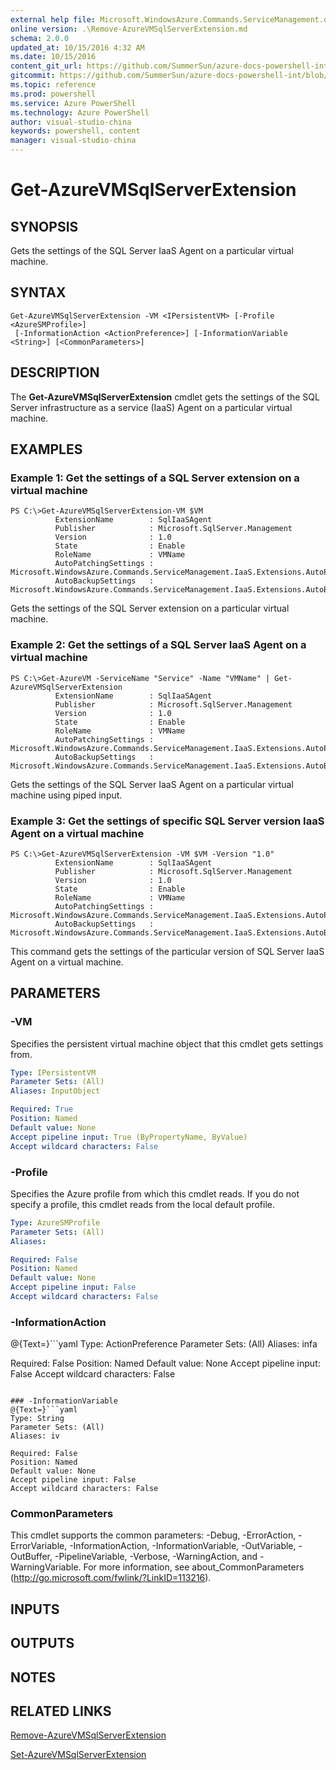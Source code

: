 ```yaml
---
external help file: Microsoft.WindowsAzure.Commands.ServiceManagement.dll-Help.xml
online version: .\Remove-AzureVMSqlServerExtension.md
schema: 2.0.0
updated_at: 10/15/2016 4:32 AM
ms.date: 10/15/2016
content_git_url: https://github.com/SummerSun/azure-docs-powershell-int/blob/master/azureps-cmdlets-docs/ServiceManagement/Azure.Service/v2.0/CmdletMDs/Get-AzureVMSqlServerExtension.md
gitcommit: https://github.com/SummerSun/azure-docs-powershell-int/blob/1bfd8e268acfc1799ad3f17c5a982578f54443cf/azureps-cmdlets-docs/ServiceManagement/Azure.Service/v2.0/CmdletMDs/Get-AzureVMSqlServerExtension.md
ms.topic: reference
ms.prod: powershell
ms.service: Azure PowerShell
ms.technology: Azure PowerShell
author: visual-studio-china
keywords: powershell, content
manager: visual-studio-china
---
```


# Get-AzureVMSqlServerExtension

## SYNOPSIS
Gets the settings of the SQL Server IaaS Agent on a particular virtual machine.

## SYNTAX

```
Get-AzureVMSqlServerExtension -VM <IPersistentVM> [-Profile <AzureSMProfile>]
 [-InformationAction <ActionPreference>] [-InformationVariable <String>] [<CommonParameters>]
```

## DESCRIPTION
The **Get-AzureVMSqlServerExtension** cmdlet gets the settings of the SQL Server infrastructure as a service (IaaS) Agent on a particular virtual machine.

## EXAMPLES

### Example 1: Get the settings of a SQL Server extension on a virtual machine
```
PS C:\>Get-AzureVMSqlServerExtension-VM $VM
          ExtensionName        : SqlIaaSAgent
          Publisher            : Microsoft.SqlServer.Management
          Version              : 1.0
          State                : Enable
          RoleName             : VMName
          AutoPatchingSettings : Microsoft.WindowsAzure.Commands.ServiceManagement.IaaS.Extensions.AutoPatchingSettings
          AutoBackupSettings   : Microsoft.WindowsAzure.Commands.ServiceManagement.IaaS.Extensions.AutoBackupSettings
```

Gets the settings of the SQL Server extension on a particular virtual machine.

### Example 2: Get the settings of a SQL Server IaaS Agent on a virtual machine
```
PS C:\>Get-AzureVM -ServiceName "Service" -Name "VMName" | Get-AzureVMSqlServerExtension
          ExtensionName        : SqlIaaSAgent
          Publisher            : Microsoft.SqlServer.Management
          Version              : 1.0
          State                : Enable
          RoleName             : VMName
          AutoPatchingSettings : Microsoft.WindowsAzure.Commands.ServiceManagement.IaaS.Extensions.AutoPatchingSettings
          AutoBackupSettings   : Microsoft.WindowsAzure.Commands.ServiceManagement.IaaS.Extensions.AutoBackupSettings
```

Gets the settings of the SQL Server IaaS Agent on a particular virtual machine using piped input.

### Example 3: Get the settings of specific SQL Server version IaaS Agent on a virtual machine
```
PS C:\>Get-AzureVMSqlServerExtension -VM $VM -Version "1.0"
          ExtensionName        : SqlIaaSAgent
          Publisher            : Microsoft.SqlServer.Management
          Version              : 1.0
          State                : Enable
          RoleName             : VMName
          AutoPatchingSettings : Microsoft.WindowsAzure.Commands.ServiceManagement.IaaS.Extensions.AutoPatchingSettings
          AutoBackupSettings   : Microsoft.WindowsAzure.Commands.ServiceManagement.IaaS.Extensions.AutoBackupSettings
```

This command gets the settings of the particular version of SQL Server IaaS Agent on a virtual machine.

## PARAMETERS

### -VM
Specifies the persistent virtual machine object that this cmdlet gets settings from.

```yaml
Type: IPersistentVM
Parameter Sets: (All)
Aliases: InputObject

Required: True
Position: Named
Default value: None
Accept pipeline input: True (ByPropertyName, ByValue)
Accept wildcard characters: False
```

### -Profile
Specifies the Azure profile from which this cmdlet reads.
If you do not specify a profile, this cmdlet reads from the local default profile.

```yaml
Type: AzureSMProfile
Parameter Sets: (All)
Aliases: 

Required: False
Position: Named
Default value: None
Accept pipeline input: False
Accept wildcard characters: False
```

### -InformationAction
@{Text=}```yaml
Type: ActionPreference
Parameter Sets: (All)
Aliases: infa

Required: False
Position: Named
Default value: None
Accept pipeline input: False
Accept wildcard characters: False
```

### -InformationVariable
@{Text=}```yaml
Type: String
Parameter Sets: (All)
Aliases: iv

Required: False
Position: Named
Default value: None
Accept pipeline input: False
Accept wildcard characters: False
```

### CommonParameters
This cmdlet supports the common parameters: -Debug, -ErrorAction, -ErrorVariable, -InformationAction, -InformationVariable, -OutVariable, -OutBuffer, -PipelineVariable, -Verbose, -WarningAction, and -WarningVariable. For more information, see about_CommonParameters (http://go.microsoft.com/fwlink/?LinkID=113216).

## INPUTS

## OUTPUTS

## NOTES

## RELATED LINKS

[Remove-AzureVMSqlServerExtension](.\Remove-AzureVMSqlServerExtension.md)

[Set-AzureVMSqlServerExtension](.\Set-AzureVMSqlServerExtension.md)

